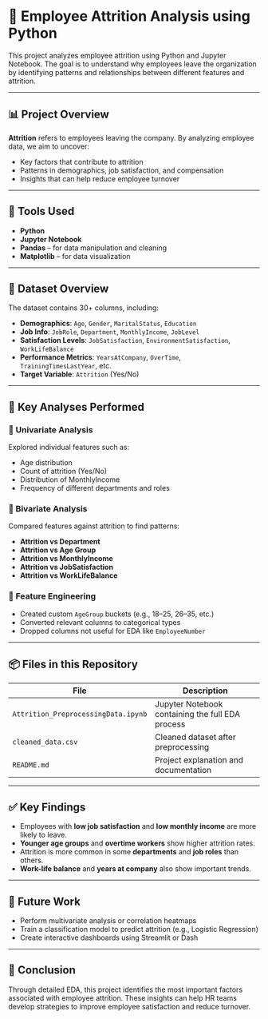 # 💼 Employee Attrition Analysis using Python

This project analyzes employee attrition using Python and Jupyter Notebook. The goal is to understand why employees leave the organization by identifying patterns and relationships between different features and attrition.

---

## 📊 Project Overview

**Attrition** refers to employees leaving the company. By analyzing employee data, we aim to uncover:
- Key factors that contribute to attrition
- Patterns in demographics, job satisfaction, and compensation
- Insights that can help reduce employee turnover

---

## 🧰 Tools Used

- **Python**
- **Jupyter Notebook**
- **Pandas** – for data manipulation and cleaning
- **Matplotlib** – for data visualization

---

## 📂 Dataset Overview

The dataset contains 30+ columns, including:

- **Demographics**: `Age`, `Gender`, `MaritalStatus`, `Education`
- **Job Info**: `JobRole`, `Department`, `MonthlyIncome`, `JobLevel`
- **Satisfaction Levels**: `JobSatisfaction`, `EnvironmentSatisfaction`, `WorkLifeBalance`
- **Performance Metrics**: `YearsAtCompany`, `OverTime`, `TrainingTimesLastYear`, etc.
- **Target Variable**: `Attrition` (Yes/No)

---

## 📌 Key Analyses Performed

### 🔹 Univariate Analysis
Explored individual features such as:
- Age distribution
- Count of attrition (Yes/No)
- Distribution of MonthlyIncome
- Frequency of different departments and roles

### 🔹 Bivariate Analysis
Compared features against attrition to find patterns:
- **Attrition vs Department**
- **Attrition vs Age Group**
- **Attrition vs MonthlyIncome**
- **Attrition vs JobSatisfaction**
- **Attrition vs WorkLifeBalance**

### 🔹 Feature Engineering
- Created custom `AgeGroup` buckets (e.g., 18–25, 26–35, etc.)
- Converted relevant columns to categorical types
- Dropped columns not useful for EDA like `EmployeeNumber`

---

## 📦 Files in this Repository

| File                      | Description                                      |
|---------------------------|--------------------------------------------------|
| `Attrition_PreprocessingData.ipynb`| Jupyter Notebook containing the full EDA process |
| `cleaned_data.csv`          | Cleaned dataset after preprocessing              |
| `README.md`               | Project explanation and documentation            |

---

## ✅ Key Findings

- Employees with **low job satisfaction** and **low monthly income** are more likely to leave.
- **Younger age groups** and **overtime workers** show higher attrition rates.
- Attrition is more common in some **departments** and **job roles** than others.
- **Work-life balance** and **years at company** also show important trends.

---

## 🚀 Future Work

- Perform multivariate analysis or correlation heatmaps
- Train a classification model to predict attrition (e.g., Logistic Regression)
- Create interactive dashboards using Streamlit or Dash

---

## 🧠 Conclusion

Through detailed EDA, this project identifies the most important factors associated with employee attrition. These insights can help HR teams develop strategies to improve employee satisfaction and reduce turnover.

